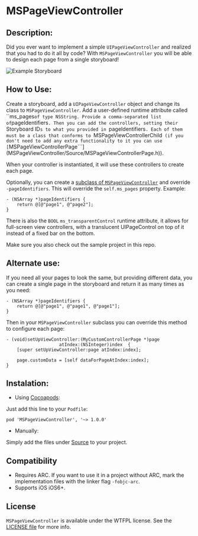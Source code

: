 MSPageViewController
====================

## Description:
Did you ever want to implement a simple ```UIPageViewController``` and realized that you had to do it all by code?
With ```MSPageViewController``` you will be able to design each page from a single storyboard!

![Example Storyboard](Images/image1.png "Example Storyboard")

## How to Use:

Create a storyboard, add a ```UIPageViewController``` object and change its class to ```MSPageViewController```.
Add a user-defined runtime attribute called ``ms_pages``` of type NSString. Provide a comma-separated list of ```pageIdentifiers```.
Then you can add the controllers, setting their ```Storyboard ID```s to what you provided in ```pageIdentifiers```.
Each of them must be a class that conforms to ```MSPageViewControllerChild``` (if you don't need to add any extra functionality to it you can use [```MSPageViewControllerPage```](MSPageViewController/Source/MSPageViewControllerPage.h)).

When your controller is instantiated, it will use these controllers to create each page.

Optionally, you can create a [subclass of ```MSPageViewController```](MSPageViewController/Source/MSPageViewController+Protected.h) and override ```-pageIdentifiers```. This will override the ```self.ms_pages``` property. Example:
```objc
- (NSArray *)pageIdentifiers {
	return @[@"page1", @"page2"];
}
```

There is also the ```BOOL``` ```ms_transparentControl``` runtime attribute, it allows for full-screen view controllers, with a translucent UIPageControl on top of it instead of a fixed bar on the bottom.

Make sure you also check out the sample project in this repo.

## Alternate use:
If you need all your pages to look the same, but providing different data, you can create a single page in the storyboard and return it as many times as you need:
```objc
- (NSArray *)pageIdentifiers {
	return @[@"page1", @"page1", @"page1"];
}
```

Then in your ```MSPageViewController``` subclass you can override this method to configure each page:
```objc
- (void)setUpViewController:(MyCustomControllerPage *)page
                    atIndex:(NSInteger)index  {
	[super setUpViewController:page atIndex:index];

	page.customData = [self dataForPageAtIndex:index];
}
```

## Instalation:
- Using [Cocoapods](http://cocoapods.org/):

Just add this line to your `Podfile`:

```
pod 'MSPageViewController', '~> 1.0.0'
```

- Manually:

Simply add the files under [Source](MSPageViewController/Source) to your project.

## Compatibility

- Requires ARC. If you want to use it in a project without ARC, mark the implementation files with the linker flag ```-fobjc-arc```.
- Supports iOS iOS6+.

## License
`MSPageViewController` is available under the WTFPL license. See the [LICENSE file](LICENSE) for more info.
